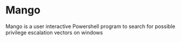 # Mango
Mango is a user interactive Powershell program to search for possible privilege escalation vectors on windows 
